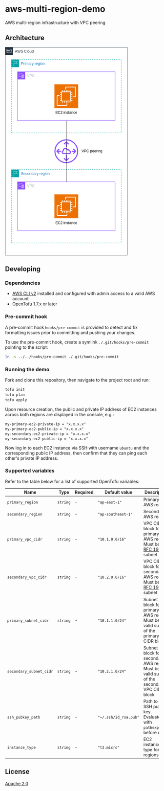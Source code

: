 # aws-multi-region-demo

AWS multi-region infrastructure with VPC peering

## Architecture

![AWS multi-region demo architecture](./images/aws-multi-region-demo.png)

## Developing

### Dependencies

- [AWS CLI v2](https://docs.aws.amazon.com/cli/latest/userguide/getting-started-install.html) installed and configured with admin access to a valid AWS account
- [OpenTofu](https://opentofu.org/) 1.7.x or later

### Pre-commit hook

A pre-commit hook `hooks/pre-commit` is provided to detect and fix formatting issues prior to committing and pushing your changes.

To use the pre-commit hook, create a symlink `./.git/hooks/pre-commit` pointing to the script:

```bash
ln -s ../../hooks/pre-commit ./.git/hooks/pre-commit
```

### Running the demo

Fork and clone this repository, then navigate to the project root and run:

```bash
tofu init
tofu plan
tofu apply
```

Upon resource creation, the public and private IP address of EC2 instances across both regions are displayed in the console, e.g.:

```text
my-primary-ec2-private-ip = "x.x.x.x"
my-primary-ec2-public-ip = "x.x.x.x"
my-secondary-ec2-private-ip = "x.x.x.x"
my-secondary-ec2-public-ip = "x.x.x.x"
```

Now log in to each EC2 instance via SSH with username `ubuntu` and the corresponding public IP address, then confirm that they can ping each other's private IP address.

### Supported variables

Refer to the table below for a list of supported OpenTofu variables:

| Name | Type | Required | Default value | Description |
| --- | --- | --- | --- | --- |
| `primary_region` | `string` | - | `"ap-east-1"` | Primary AWS region |
| `secondary_region` | `string` | - | `"ap-southeast-1"` | Secondary AWS region |
| `primary_vpc_cidr` | `string` | - | `"10.1.0.0/16"` | VPC CIDR block for primary AWS region. Must be an [RFC 1918](https://datatracker.ietf.org/doc/html/rfc1918) subnet |
| `secondary_vpc_cidr` | `string` | - | `"10.2.0.0/16"` | VPC CIDR block for secondary AWS region. Must be an [RFC 1918](https://datatracker.ietf.org/doc/html/rfc1918) subnet |
| `primary_subnet_cidr` | `string` | - | `"10.1.1.0/24"` | Subnet CIDR block for primary AWS region. Must be a valid subnet of the primary VPC CIDR block |
| `secondary_subnet_cidr` | `string` | - | `"10.2.1.0/24"` | Subnet CIDR block for secondary AWS region. Must be a valid subnet of the secondary VPC CIDR block |
| `ssh_pubkey_path` | `string` | - | `"~/.ssh/id_rsa.pub"` | Path to your SSH public key. Evaluated with `pathexpand()` before use |
| `instance_type` | `string` | - | `"t3.micro"` | EC2 instance type for both regions |

## License

[Apache 2.0](./LICENSE)
